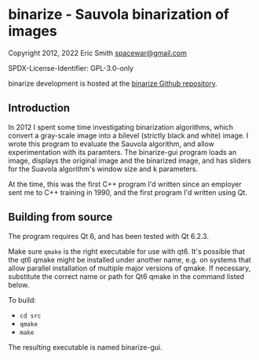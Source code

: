# binarize - Sauvola binarization of images

Copyright 2012, 2022 Eric Smith <spacewar@gmail.com>

SPDX-License-Identifier: GPL-3.0-only

binarize development is hosted at the
[binarize Github repository](https://github.com/brouhaha/binarize/).

## Introduction

In 2012 I spent some time investigating binarization algorithms, which
convert a gray-scale image into a bilevel (strictly black and white)
image. I wrote this program to evaluate the Sauvola algorithm, and allow
experimentation with its paramters. The binarize-gui program loads an image,
displays the original image and the binarized image, and has sliders for the
Suavola algorithm's window size and k parameters.

At the time, this was the first C++ program I'd written since an employer
sent me to C++ training in 1990, and the first program I'd written using
Qt.

## Building from source

The program requires Qt 6, and has been tested with Qt 6.2.3.

Make sure `qmake` is the right executable for use with qt6. It's possible
that the qt6 qmake might be installed under another name, e.g. on systems
that allow parallel installation of multiple major versions of qmake. If
necessary, substitute the correct name or path for Qt6 qmake in the command
listed below.

To build:

- `cd src`
- `qmake`
- `make`

The resulting executable is named binarize-gui.
